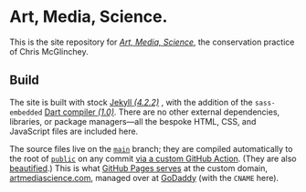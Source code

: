 # Art, Media, Science.

This is the site repository for [*Art, Media, Science*](https://artmediascience.com), the conservation practice of Chris McGlinchey.

## Build

The site is built with stock [Jekyll *(4.2.2)*](https://jekyllrb.com) , with the addition of the `sass-embedded` [Dart compiler *(1.0)*](https://github.com/jekyll/jekyll-sass-converter). There are no other external dependencies, libraries, or package managers—all the bespoke HTML, CSS, and JavaScript files are included here.

The source files live on the [`main`](../../tree/main) branch; they are compiled automatically to the root of [`public`](../../tree/public) on any commit [via a custom GitHub Action](.github/workflows/github-pages.yml). (They are also [beautified](https://github.com/beautify-web/js-beautify).) This is what [GitHub Pages serves](../../settings/pages) at the custom domain, [artmediascience.com](https://https://artmediascience.com), managed over at [GoDaddy](https://dcc.godaddy.com/control/artmediascience.com/settings) (with the `CNAME` here).
